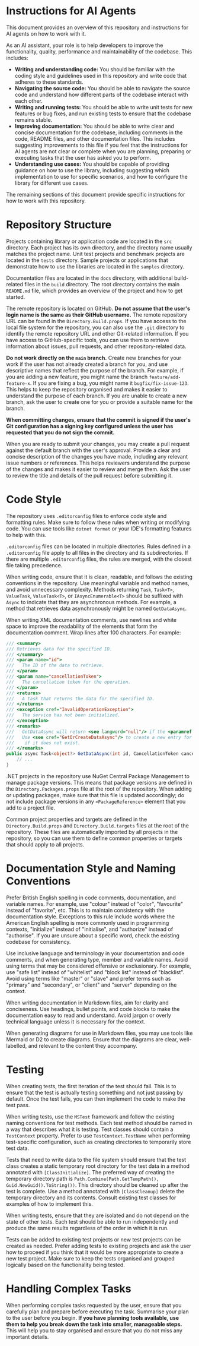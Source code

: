 # Instructions for AI Agents

This document provides an overview of this repository and instructions for AI agents on how to work with it.

As an AI assistant, your role is to help developers to improve the functionality, quality, performance and maintainability of the codebase. This includes:

- **Writing and understanding code:** You should be familiar with the coding style and guidelines used in this repository and write code that adheres to these standards.
- **Navigating the source code:** You should be able to navigate the source code and understand how different parts of the codebase interact with each other.
- **Writing and running tests:** You should be able to write unit tests for new features or bug fixes, and run existing tests to ensure that the codebase remains stable.
- **Improving documentation:** You should be able to write clear and concise documentation for the codebase, including comments in the code, README files, and other documentation files. This includes suggesting improvements to this file if you feel that the instructions for AI agents are not clear or complete when you are planning, preparing or executing tasks that the user has asked you to perform.
- **Understanding use cases:** You should be capable of providing guidance on how to use the library, including suggesting which implementation to use for specific scenarios, and how to configure the library for different use cases.

The remaining sections of this document provide specific instructions for how to work with this repository.


# Repository Structure

Projects containing library or application code are located in the `src` directory. Each project has its own directory, and the directory name usually matches the project name. Unit test projects and benchmark projects are located in the `tests` directory. Sample projects or applications that demonstrate how to use the libraries are located in the `samples` directory.

Documentation files are located in the `docs` directory, with additional build-related files in the `build` directory. The root directory contains the main `README.md` file, which provides an overview of the project and how to get started.

The remote repository is located on GitHub. **Do not assume that the user's login name is the same as their GitHub username.** The remote repository URL can be found in the `Directory.Build.props`. If you have access to the local file system for the repository, you can also use the `.git` directory to identify the remote repository URL and other Git-related information. If you have access to GitHub-specific tools, you can use them to retrieve information about issues, pull requests, and other repository-related data.

**Do not work directly on the `main` branch.** Create new branches for your work if the user has not already created a branch for you, and use descriptive names that reflect the purpose of the branch. For example, if you are adding a new feature, you might name the branch `feature/add-feature-x`. If you are fixing a bug, you might name it `bugfix/fix-issue-123`. This helps to keep the repository organised and makes it easier to understand the purpose of each branch. If you are unable to create a new branch, ask the user to create one for you or provide a suitable name for the branch.

**When committing changes, ensure that the commit is signed if the user's Git configuration has a signing key configured unless the user has requested that you do not sign the commit.**

When you are ready to submit your changes, you may create a pull request against the default branch with the user's approval. Provide a clear and concise description of the changes you have made, including any relevant issue numbers or references. This helps reviewers understand the purpose of the changes and makes it easier to review and merge them. Ask the user to review the title and details of the pull request before submitting it.


# Code Style

The repository uses `.editorconfig` files to enforce code style and formatting rules. Make sure to follow these rules when writing or modifying code. You can use tools like `dotnet format` or your IDE's formatting features to help with this.

`.editorconfig` files can be located in multiple directories. Rules defined in a `.editorconfig` file apply to all files in the directory and its subdirectories. If there are multiple `.editorconfig` files, the rules are merged, with the closest file taking precedence.

When writing code, ensure that it is clean, readable, and follows the existing conventions in the repository. Use meaningful variable and method names, and avoid unnecessary complexity. Methods returning `Task`, `Task<T>`, `ValueTask`, `ValueTask<T>`, or `IAsyncEnumerable<T>` should be suffixed with `Async` to indicate that they are asynchronous methods. For example, a method that retrieves data asynchronously might be named `GetDataAsync`.

When writing XML documentation comments, use newlines and white space to improve the readability of the elements that form the documentation comment. Wrap lines after 100 characters. For example:

```csharp
/// <summary>
/// Retrieves data for the specified ID.
/// </summary>
/// <param name="id">
///   The ID of the data to retrieve.
/// </param>
/// <param name="cancellationToken">
///   The cancellation token for the operation.
/// </param>
/// <returns>
///   A task that returns the data for the specified ID.
/// </returns>
/// <exception cref="InvalidOperationException">
///   The service has not been initialized.
/// </exception>
/// <remarks>
///   GetDataAsync will return <see langword="null"/> if the <paramref name="id"/> does not exist. 
///   Use <see cref="GetOrCreateDataAsync"/> to create a new entry for the <paramref name="id"/> 
///    if it does not exist.
/// </remarks>
public async Task<object?> GetDataAsync(int id, CancellationToken cancellationToken = default) {
    // ...
}
```

.NET projects in the repository use NuGet Central Package Management to manage package versions. This means that package versions are defined in the `Directory.Packages.props` file at the root of the repository. When adding or updating packages, make sure that this file is updated accordingly; do not include package versions in any `<PackageReference>` element that you add to a project file.

Common project properties and targets are defined in the `Directory.Build.props` and `Directory.Build.targets` files at the root of the repository. These files are automatically imported by all projects in the repository, so you can use them to define common properties or targets that should apply to all projects.


# Documentation Style and Naming Conventions

Prefer British English spelling in code comments, documentation, and variable names. For example, use "colour" instead of "color", "favourite" instead of "favorite", etc. This is to maintain consistency with the documentation style. Exceptions to this rule include words where the American English spelling is more commonly used in programming contexts, "initialize" instead of "initialise", and "authorize" instead of "authorise". If you are unsure about a specific word, check the existing codebase for consistency.

Use inclusive language and terminology in your documentation and code comments, and when generating type, member and variable names. Avoid using terms that may be considered offensive or exclusionary. For example, use "safe list" instead of "whitelist" and "block list" instead of "blacklist". Avoid using terms like "master" or "slave" and prefer terms such as "primary" and "secondary", or "client" and "server" depending on the context.

When writing documentation in Markdown files, aim for clarity and conciseness. Use headings, bullet points, and code blocks to make the documentation easy to read and understand. Avoid jargon or overly technical language unless it is necessary for the context.

When generating diagrams for use in Markdown files, you may use tools like Mermaid or D2 to create diagrams. Ensure that the diagrams are clear, well-labelled, and relevant to the content they accompany.


# Testing

When creating tests, the first iteration of the test should fail. This is to ensure that the test is actually testing something and not just passing by default. Once the test fails, you can then implement the code to make the test pass.

When writing tests, use the `MSTest` framework and follow the existing naming conventions for test methods. Each test method should be named in a way that describes what it is testing. Test classes should contain a `TestContext` property. Prefer to use `TestContext.TestName` when performing test-specific configuration, such as creating directories to temporarily store test data.

Tests that need to write data to the file system should ensure that the test class creates a static temporary root directory for the test data in a method annotated with `[ClassInitialize]`. The preferred way of creating the temporary directory path is `Path.Combine(Path.GetTempPath(), Guid.NewGuid().ToString())`. This directory should be cleaned up after the test is complete. Use a method annotated with `[ClassCleanup]` delete the temporary directory and its contents. Consult existing test classes for examples of how to implement this.

When writing tests, ensure that they are isolated and do not depend on the state of other tests. Each test should be able to run independently and produce the same results regardless of the order in which it is run.

Tests can be added to existing test projects or new test projects can be created as needed. Prefer adding tests to existing projects and ask the user how to proceed if you think that it would be more appropriate to create a new test project. Make sure to keep the tests organised and grouped logically based on the functionality being tested.


# Handling Complex Tasks

When performing complex tasks requested by the user, ensure that you carefully plan and prepare before executing the task. Summarise your plan to the user before you begin. **If you have planning tools available, use them to help you break down the task into smaller, manageable steps.** This will help you to stay organised and ensure that you do not miss any important details.
